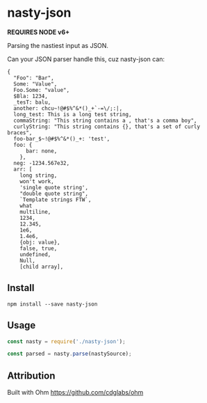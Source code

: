 nasty-json
===

**REQUIRES NODE v6+**

Parsing the nastiest input as JSON.

Can your JSON parser handle this, cuz nasty-json can:

```
{
  "Foo": "Bar",
  Some: "Value",
  Foo.Some: "value",
  $Bla: 1234,
  _tesT: balu,
  another: chcu~!@#$%^&*()_+`-=\/;:|,
  long_test: This is a long test string,
  commaString: "This string contains a , that's a comma boy",
  curlyString: "This string contains {}, that's a set of curly braces",
  foo-bar_$~!@#$%^&*()_+: 'test',
  foo: {
      bar: none,
    },
  neg: -1234.567e32,
  arr: [
    long string,
    won't work,
    'single quote string',
    "double quote string",
    `Template strings FTW`,
    what
    multiline,
    1234,
    12.345,
    1e6,
    1.4e6,
    {obj: value},
    false, true,
    undefined,
    Null,
    [child array],
```

Install
---

```
npm install --save nasty-json
```

Usage
---

```js
const nasty = require('./nasty-json');

const parsed = nasty.parse(nastySource);
```

Attribution
---

Built with Ohm https://github.com/cdglabs/ohm
